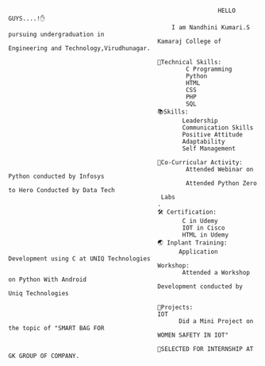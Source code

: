                                                                HELLO GUYS....!✋
                                                  I am Nandhini Kumari.S  pursuing undergraduation in 
                                              Kamaraj College of Engineering and Technology,Virudhunagar.
                                              
                                              📩Technical Skills:
                                                      C Programming
                                                      Python
                                                      HTML
                                                      CSS
                                                      PHP
                                                      SQL
                                              📚Skills:
                                                     Leadership
                                                     Communication Skills
                                                     Positive Attitude
                                                     Adaptability
                                                     Self Management
                                                     
                                              🎉Co-Curricular Activity:
                                                      Attended Webinar on Python conducted by Infosys
                                                      Attended Python Zero to Hero Conducted by Data Tech
                                               Labs
                                              .
                                              🛠 Certification:
                                                     C in Udemy
                                                     IOT in Cisco
                                                     HTML in Udemy
                                              🌏 Inplant Training:
                                                    Application Development using C at UNIQ Technologies
                                              Workshop:
                                                     Attended a Workshop on Python With Android
                                              Development conducted by Uniq Technologies
                                                
                                              🎉Projects:
                                              IOT
                                                    Did a Mini Project on the topic of "SMART BAG FOR
                                              WOMEN SAFETY IN IOT"
                                              
                                              🔗SELECTED FOR INTERNSHIP AT GK GROUP OF COMPANY.
